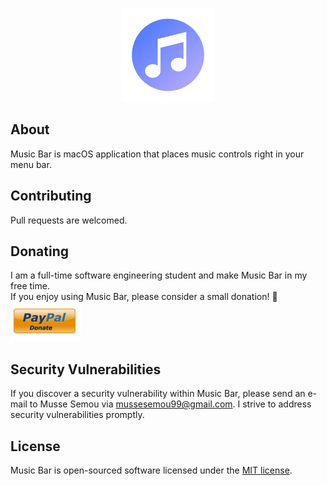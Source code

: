 <p align="center"><img src="docs/images/logo.png?raw=true" width="150"></p>

## About

Music Bar is macOS application that places music controls right in your menu bar. 

## Contributing

Pull requests are welcomed.

## Donating
I am a full-time software engineering student and make Music Bar in my free time.  
If you enjoy using Music Bar, please consider a small donation! 🙂  
[![Paypal Donation](.github/paypal-button.png)](https://paypal.me/musa11971/)

## Security Vulnerabilities

If you discover a security vulnerability within Music Bar, please send an e-mail to Musse Semou via [mussesemou99@gmail.com](mailto:mussesemou99@gmail.com). I strive to address security vulnerabilities promptly.

## License

Music Bar is open-sourced software licensed under the [MIT license](https://opensource.org/licenses/MIT).
